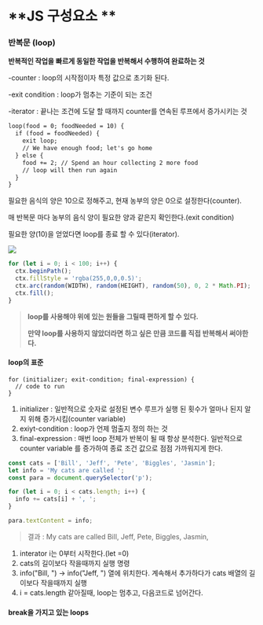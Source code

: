 # **JS 구성요소 **

### 반복문 (loop)

**반복적인 작업을 빠르게 동일한 작업을 반복해서 수행하여 완료하는 것**

-counter :  loop의 시작점이자 특정 값으로 초기화 된다. 

-exit condition : loop가 멈추는 기준이 되는 조건

-iterator : 끝나는 조건에 도달 할 때까지 counter를 연속된 루프에서 증가시키는 것



```html
loop(food = 0; foodNeeded = 10) {
  if (food = foodNeeded) {
    exit loop;
    // We have enough food; let's go home
  } else {
    food += 2; // Spend an hour collecting 2 more food
    // loop will then run again
  }
}
```

필요한 음식의 양은 10으로 정해주고,  현재 농부의 양은 0으로 설정한다(counter). 

매 반복문 마다 농부의 음식 양이 필요한 양과 같은지 확인한다.(exit condition)

필요한 양(10)을 얻었다면 loop를 종료 할 수 있다(iterator).



![](C:\Users\user\Downloads\다운로드.png)



```js
for (let i = 0; i < 100; i++) {
  ctx.beginPath();
  ctx.fillStyle = 'rgba(255,0,0,0.5)';
  ctx.arc(random(WIDTH), random(HEIGHT), random(50), 0, 2 * Math.PI);
  ctx.fill();
}
```



> **loop를 사용해야 위에 있는 원들을 그릴때 편하게 할 수 있다.**
>
> **만약 loop를 사용하지 않았더라면 하고 싶은 만큼 코드를 직접 반복해서 써야한다.**



#### loop의 표준

```
for (initializer; exit-condition; final-expression) {
  // code to run
}
```

1. initializer : 일반적으로 숫자로 설정된 변수 루프가 실행 된 횟수가 얼마나 된지 알지 위해 증가시킴(counter variable)
2. exiyt-condition : loop가 언제 멈출지 정의 하는 것 
3. final-expression : 매번 loop 전체가 반복이 될 때 항상 분석한다. 일반적으로 counter variable 를 증가하여 종료 조건 값으로 점점 가까워지게 한다. 



```js
const cats = ['Bill', 'Jeff', 'Pete', 'Biggles', 'Jasmin'];
let info = 'My cats are called ';
const para = document.querySelector('p');

for (let i = 0; i < cats.length; i++) {
  info += cats[i] + ', ';
}

para.textContent = info;
```

 

> 결과 : My cats are called Bill, Jeff, Pete, Biggles, Jasmin,



1. interator i는 0부터 시작한다.(let =0)
2. cats의 길이보다 작을때까지 실행 명령 
3. info("Bill, ") -> info("Jeff, ") 열에 위치한다. 계속해서 추가하다가 cats 배열의 길이보다 작을때까지 실행
4. i = cats.length 같아질때, loop는 멈추고, 다음코드로 넘어간다.



#### break을 가지고 있는 loops

